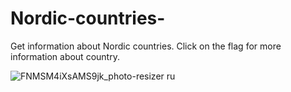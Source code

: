 # Nordic-countries-
Get information about Nordic countries. Click on the flag for more information about country.


![FNMSM4iXsAMS9jk_photo-resizer ru](https://user-images.githubusercontent.com/106537238/183043215-4e303287-4c33-4601-a5ae-6453eef40752.png)
